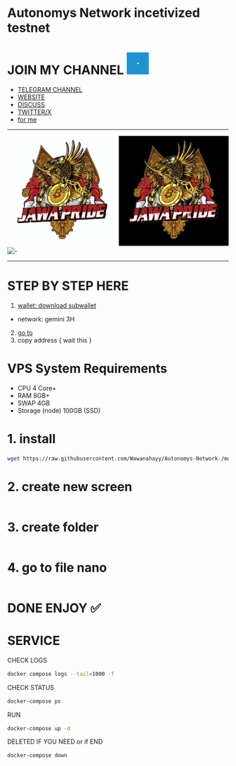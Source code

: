 # Autonomys Network  incetivized testnet

# JOIN MY CHANNEL <img src="https://github.com/Wawanahayy/Autonomys-Network-/blob/main/telegram.gif" alt="JOIN MY CHANNEL" width="50" height="50">
- [TELEGRAM CHANNEL](https://t.me/AirdropJP_JawaPride)
- [WEBSITE](https://linktr.ee/Jawa_Pride_ID)
- [DISCUSS](https://t.me/AirdropJPdiskusi)
- [TWITTER/X](https://x.com/JAWAPRIDE_ID)
- [for me](https://t.me/timplexzz)
- - - - - - - - -
<img src="https://github.com/Wawanahayy/Autonomys-Network-/blob/main/photo.jpg" alt="-" width="250" height="250"> <img src="https://github.com/Wawanahayy/Autonomys-Network-/blob/main/photo1.jpg" alt="-" width="250" height="250"> <img src="https://github.com/Wawanahayy/Autonomys-Network-/blob/main/2in1.gif" alt="-" width="250" height="250">
- - - - - - - - -

# STEP BY STEP HERE
1. [wallet: download subwallet](https://chromewebstore.google.com/detail/subwallet-polkadot-wallet/onhogfjeacnfoofkfgppdlbmlmnplgbn)
- network: gemini 3H
2. [go to](https://astral.autonomys.xyz/gemini-3h/staking)
3. copy address { wait this }

# VPS System Requirements
- CPU  4 Core+
- RAM  8GB+
- SWAP  4GB
- Storage (node)  100GB (SSD)
# 1. install
```bash
wget https://raw.githubusercontent.com/Wawanahayy/Autonomys-Network-/main/autonomys-auto-install.sh
```

# 2. create new screen
```bash
```

# 3. create folder 
```bash

```
# 4. go to file nano
```bash

```


# DONE ENJOY ✅

# SERVICE 

CHECK LOGS
```bash
docker compose logs --tail=1000 -f
```
CHECK STATUS
```bash
docker-compose ps
```
RUN
```bash
docker-compose up -d
```

DELETED IF YOU NEED or if END
```bash
docker-compose down
```
